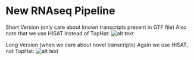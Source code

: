 # New RNAseq Pipeline

Short Version (only care about known transcripts present in GTF file) Also note that we use HISAT instead of TopHat:
![alt text][short-pipeline]

[short-pipeline]: https://cloud.githubusercontent.com/assets/12090136/9558325/0de2342c-4d99-11e5-82b0-31eb90a4a629.png

Long Version (when we care about novel transcripts) Again we use HISAT, not TopHat:
![alt text][long-pipeline]

[long-pipeline]: https://cloud.githubusercontent.com/assets/12090136/9558326/0de22fea-4d99-11e5-8f23-3b851bbfaa53.png
